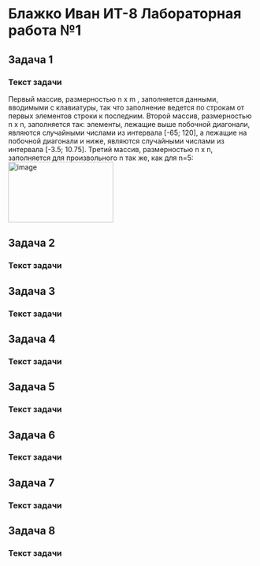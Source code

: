 # Блажко Иван ИТ-8 Лабораторная работа №1
## Задача 1
### Текст задачи
Первый массив, размерностью n х m , заполняется данными, вводимыми с клавиатуры, так что
заполнение ведется по строкам от первых элементов строки к последним.
Второй массив, размерностью n х n, заполняется так: элементы, лежащие выше побочной
диагонали, являются случайными числами из интервала [-65; 120], а лежащие на побочной
диагонали и ниже, являются случайными числами из интервала [-3.5; 10.75].
Третий массив, размерностью n х n, заполняется для произвольного n так же, как для n=5:
<img width="213" height="123" alt="image" src="https://github.com/user-attachments/assets/8edf0a30-da90-4d12-acc6-cbd0e144121d" />


## Задача 2
### Текст задачи

## Задача 3
### Текст задачи

## Задача 4
### Текст задачи

## Задача 5
### Текст задачи

## Задача 6
### Текст задачи

## Задача 7
### Текст задачи

## Задача 8
### Текст задачи
